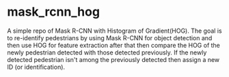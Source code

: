 # mask_rcnn_hog
A simple repo of Mask R-CNN with Histogram of Gradient(HOG). The goal is to re-identify pedestrians by using Mask R-CNN for object detection and then use HOG for feature extraction after that then compare the HOG of the newly pedestrian detected with those detected previously. If the newly detected pedestrian isn't among the previously detected then assign a new ID (or identification). 
